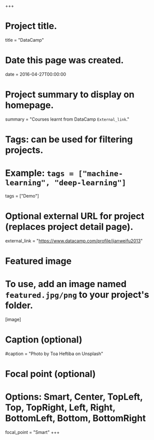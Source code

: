 +++
# Project title.
title = "DataCamp"

# Date this page was created.
date = 2016-04-27T00:00:00

# Project summary to display on homepage.
summary = "Courses learnt from DataCamp `External_link`."

# Tags: can be used for filtering projects.
# Example: `tags = ["machine-learning", "deep-learning"]`
tags = ["Demo"]

# Optional external URL for project (replaces project detail page).
external_link = "https://www.datacamp.com/profile/jianweifu2013"

# Featured image
# To use, add an image named `featured.jpg/png` to your project's folder. 
[image]
  # Caption (optional)
  #caption = "Photo by Toa Heftiba on Unsplash"

  # Focal point (optional)
  # Options: Smart, Center, TopLeft, Top, TopRight, Left, Right, BottomLeft, Bottom, BottomRight
  focal_point = "Smart"
+++
